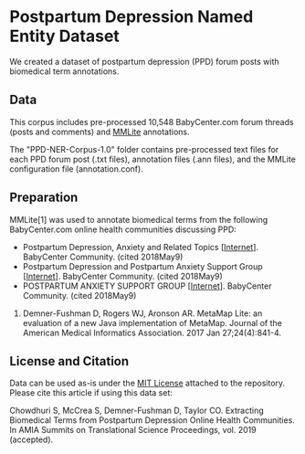 # Postpartum Depression Named Entity Dataset

We created a dataset of postpartum depression (PPD) forum posts with biomedical term annotations. 

## Data
This corpus includes pre-processed 10,548 BabyCenter.com forum threads (posts and comments) and [MMLite](https://metamap.nlm.nih.gov/MetaMapLite.shtml) annotations. 

The "PPD-NER-Corpus-1.0" folder contains pre-processed text files for each PPD forum post (.txt files), annotation files (.ann files), and the MMLite configuration file (annotation.conf). 

## Preparation
MMLite[1] was used to annotate biomedical terms from the following BabyCenter.com online health communities discussing PPD:
* Postpartum Depression, Anxiety and Related Topics [[Internet](https://community.babycenter.com/groups/a15325)]. BabyCenter Community. (cited 2018May9)
* Postpartum Depression and Postpartum Anxiety Support Group [[Internet](https://community.babycenter.com/groups/a6742129)]. BabyCenter Community. (cited 2018May9)
* POSTPARTUM ANXIETY SUPPORT GROUP [[Internet](https://community.babycenter.com/groups/a6718921)]. BabyCenter Community. (cited 2018May9) 

1. Demner-Fushman D, Rogers WJ, Aronson AR. MetaMap Lite: an evaluation of a new Java implementation of MetaMap. Journal of the American Medical Informatics Association. 2017 Jan 27;24(4):841-4.

## License and Citation
Data can be used as-is under the [MIT License](https://github.com/translational-informatics/ppd-named-entity-dataset/blob/master/LICENSE) attached to the repository. Please cite this article if using this data set:

Chowdhuri S, McCrea S, Demner-Fushman D, Taylor CO. Extracting Biomedical Terms from Postpartum Depression Online Health Communities. In AMIA Summits on Translational Science Proceedings, vol. 2019 (accepted).
